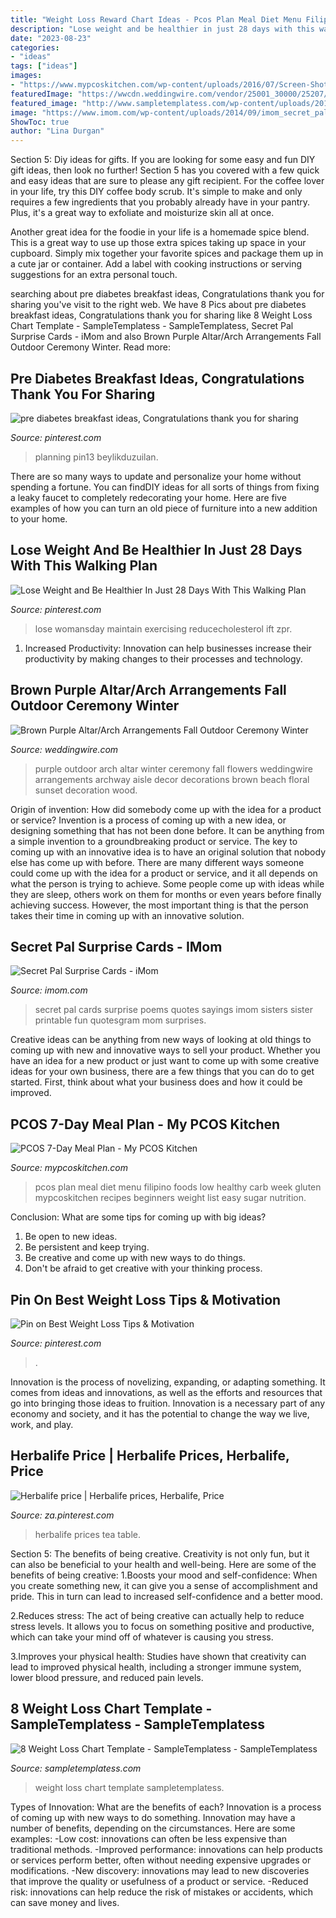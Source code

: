 ```yaml
---
title: "Weight Loss Reward Chart Ideas - Pcos Plan Meal Diet Menu Filipino Foods Low Healthy Carb Week Gluten Mypcoskitchen Recipes Beginners Weight List Easy Sugar Nutrition"
description: "Lose weight and be healthier in just 28 days with this walking plan"
date: "2023-08-23"
categories:
- "ideas"
tags: ["ideas"]
images:
- "https://www.mypcoskitchen.com/wp-content/uploads/2016/07/Screen-Shot-2016-07-08-at-11.37.08-PM.png"
featuredImage: "https://wwcdn.weddingwire.com/vendor/25001_30000/25207/thumbnails/1200x1200_1300077840097-JodiHarrisHalperinSunset.jpg"
featured_image: "http://www.sampletemplatess.com/wp-content/uploads/2018/03/weight-loss-chart-template-3ausw-best-of-best-25-weight-loss-chart-ideas-on-pinterest-of-weight-loss-chart-template-i9wsk.jpg"
image: "https://www.imom.com/wp-content/uploads/2014/09/imom_secret_pal_surprise_cards_600px.jpg"
ShowToc: true
author: "Lina Durgan"
---
```



Section 5: Diy ideas for gifts.
If you are looking for some easy and fun DIY gift ideas, then look no further! Section 5 has you covered with a few quick and easy ideas that are sure to please any gift recipient.
For the coffee lover in your life, try this DIY coffee body scrub. It's simple to make and only requires a few ingredients that you probably already have in your pantry. Plus, it's a great way to exfoliate and moisturize skin all at once.

Another great idea for the foodie in your life is a homemade spice blend. This is a great way to use up those extra spices taking up space in your cupboard. Simply mix together your favorite spices and package them up in a cute jar or container. Add a label with cooking instructions or serving suggestions for an extra personal touch.

	

		
searching about pre diabetes breakfast ideas, Congratulations thank you for sharing you've visit to the right web. We have 8 Pics about pre diabetes breakfast ideas, Congratulations thank you for sharing like 8 Weight Loss Chart Template - SampleTemplatess - SampleTemplatess, Secret Pal Surprise Cards - iMom and also Brown Purple Altar/Arch Arrangements Fall Outdoor Ceremony Winter. Read more:
		
    
## Pre Diabetes Breakfast Ideas, Congratulations Thank You For Sharing

<img loading=lazy src="https://i.pinimg.com/736x/58/e0/7a/58e07ab466bc6f33cdc2db66b403bd73.jpg" onerror="this.onerror=null;this.src='https://tse4.mm.bing.net/th?id=OIP.5hEtiToZ-Ou5GgZz8UP0WQHaLG&amp;pid=15.1';" alt="pre diabetes breakfast ideas, Congratulations thank you for sharing">

_Source: pinterest.com_

>planning pin13 beylikduzuilan. 

	

There are so many ways to update and personalize your home without spending a fortune. You can findDIY ideas for all sorts of things from fixing a leaky faucet to completely redecorating your home. Here are five examples of how you can turn an old piece of furniture into a new addition to your home.

    
## Lose Weight And Be Healthier In Just 28 Days With This Walking Plan

<img loading=lazy src="https://i.pinimg.com/736x/32/63/5d/32635d12f76c9c340e10fd3b5e47832b--walking-the-weight-off-walk-to-loose-weight-plan.jpg?b=t" onerror="this.onerror=null;this.src='https://tse4.mm.bing.net/th?id=OIP.gapJxgqtiBCUQtHdvvd8ygHaWO&amp;pid=15.1';" alt="Lose Weight and Be Healthier In Just 28 Days With This Walking Plan">

_Source: pinterest.com_

>lose womansday maintain exercising reducecholesterol ift zpr. 

	

1. Increased Productivity: Innovation can help businesses increase their productivity by making changes to their processes and technology.

    
## Brown Purple Altar/Arch Arrangements Fall Outdoor Ceremony Winter

<img loading=lazy src="https://wwcdn.weddingwire.com/vendor/25001_30000/25207/thumbnails/1200x1200_1300077840097-JodiHarrisHalperinSunset.jpg" onerror="this.onerror=null;this.src='https://tse4.mm.bing.net/th?id=OIP.rxbphagU2fpVxBmI3Qt-nAHaLK&amp;pid=15.1';" alt="Brown Purple Altar/Arch Arrangements Fall Outdoor Ceremony Winter">

_Source: weddingwire.com_

>purple outdoor arch altar winter ceremony fall flowers weddingwire arrangements archway aisle decor decorations brown beach floral sunset decoration wood. 

	

Origin of invention: How did somebody come up with the idea for a product or service?
Invention is a process of coming up with a new idea, or designing something that has not been done before. It can be anything from a simple invention to a groundbreaking product or service. The key to coming up with an innovative idea is to have an original solution that nobody else has come up with before. There are many different ways someone could come up with the idea for a product or service, and it all depends on what the person is trying to achieve. Some people come up with ideas while they are sleep, others work on them for months or even years before finally achieving success. However, the most important thing is that the person takes their time in coming up with an innovative solution.

    
## Secret Pal Surprise Cards - IMom

<img loading=lazy src="https://www.imom.com/wp-content/uploads/2014/09/imom_secret_pal_surprise_cards_600px.jpg" onerror="this.onerror=null;this.src='https://tse4.mm.bing.net/th?id=OIP.EFM9_tQmpJVSo9Uy6Hv8CwHaJk&amp;pid=15.1';" alt="Secret Pal Surprise Cards - iMom">

_Source: imom.com_

>secret pal cards surprise poems quotes sayings imom sisters sister printable fun quotesgram mom surprises. 

	

Creative ideas can be anything from new ways of looking at old things to coming up with new and innovative ways to sell your product. Whether you have an idea for a new product or just want to come up with some creative ideas for your own business, there are a few things that you can do to get started. First, think about what your business does and how it could be improved.

    
## PCOS 7-Day Meal Plan - My PCOS Kitchen

<img loading=lazy src="https://www.mypcoskitchen.com/wp-content/uploads/2016/07/Screen-Shot-2016-07-08-at-11.37.08-PM.png" onerror="this.onerror=null;this.src='https://tse1.mm.bing.net/th?id=OIP.x97tzB9aRDseNhct9AOOqgHaJn&amp;pid=15.1';" alt="PCOS 7-Day Meal Plan - My PCOS Kitchen">

_Source: mypcoskitchen.com_

>pcos plan meal diet menu filipino foods low healthy carb week gluten mypcoskitchen recipes beginners weight list easy sugar nutrition. 

	

Conclusion: What are some tips for coming up with big ideas?
1. Be open to new ideas.
2. Be persistent and keep trying.
3. Be creative and come up with new ways to do things.
4. Don't be afraid to get creative with your thinking process.

    
## Pin On Best Weight Loss Tips &amp; Motivation

<img loading=lazy src="https://i.pinimg.com/736x/ca/3f/de/ca3fde91089c81954a8da27090e7a610.jpg" onerror="this.onerror=null;this.src='https://tse1.mm.bing.net/th?id=OIP.nU7vAO74sg6fnQ-6zP-YYgAAAA&amp;pid=15.1';" alt="Pin on Best Weight Loss Tips &amp; Motivation">

_Source: pinterest.com_

>. 

	

Innovation is the process of novelizing, expanding, or adapting something. It comes from ideas and innovations, as well as the efforts and resources that go into bringing those ideas to fruition. Innovation is a necessary part of any economy and society, and it has the potential to change the way we live, work, and play.

    
## Herbalife Price | Herbalife Prices, Herbalife, Price

<img loading=lazy src="https://i.pinimg.com/736x/16/88/92/168892d3a90662185a899b3acdf0cca3.jpg" onerror="this.onerror=null;this.src='https://tse4.mm.bing.net/th?id=OIP.598djr6UWytqmsMh4U7jowHaEf&amp;pid=15.1';" alt="Herbalife price | Herbalife prices, Herbalife, Price">

_Source: za.pinterest.com_

>herbalife prices tea table. 

	

Section 5: The benefits of being creative.
Creativity is not only fun, but it can also be beneficial to your health and well-being. Here are some of the benefits of being creative:
1.Boosts your mood and self-confidence: When you create something new, it can give you a sense of accomplishment and pride. This in turn can lead to increased self-confidence and a better mood.

2.Reduces stress: The act of being creative can actually help to reduce stress levels. It allows you to focus on something positive and productive, which can take your mind off of whatever is causing you stress.

3.Improves your physical health: Studies have shown that creativity can lead to improved physical health, including a stronger immune system, lower blood pressure, and reduced pain levels.


    
## 8 Weight Loss Chart Template - SampleTemplatess - SampleTemplatess

<img loading=lazy src="http://www.sampletemplatess.com/wp-content/uploads/2018/03/weight-loss-chart-template-3ausw-best-of-best-25-weight-loss-chart-ideas-on-pinterest-of-weight-loss-chart-template-i9wsk.jpg" onerror="this.onerror=null;this.src='https://tse3.mm.bing.net/th?id=OIP.dAttAwb41c52HxGtVMOr4gHaJr&amp;pid=15.1';" alt="8 Weight Loss Chart Template - SampleTemplatess - SampleTemplatess">

_Source: sampletemplatess.com_

>weight loss chart template sampletemplatess. 

	

Types of Innovation: What are the benefits of each?
Innovation is a process of coming up with new ways to do something. Innovation may have a number of benefits, depending on the circumstances. Here are some examples: 
-Low cost: innovations can often be less expensive than traditional methods.
-Improved performance: innovations can help products or services perform better, often without needing expensive upgrades or modifications.
-New discovery: innovations may lead to new discoveries that improve the quality or usefulness of a product or service.
-Reduced risk: innovations can help reduce the risk of mistakes or accidents, which can save money and lives.


